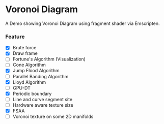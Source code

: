 # Voronoi Diagram

A Demo showing Voronoi Diagram using fragment shader via Emscripten.

### Feature

- [x] Brute force
- [x] Draw frame
- [ ] Fortune's Algorithm (Visualization)
- [ ] Cone Algorithm
- [x] Jump Flood Algorithm
- [ ] Parallel Banding Algorithm
- [x] Lloyd Algorithm
- [ ] GPU-DT
- [x] Periodic boundary
- [ ] Line and curve segment site
- [ ] Hardware aware texture size
- [x] FSAA
- [ ] Voronoi texture on some 2D manifolds
